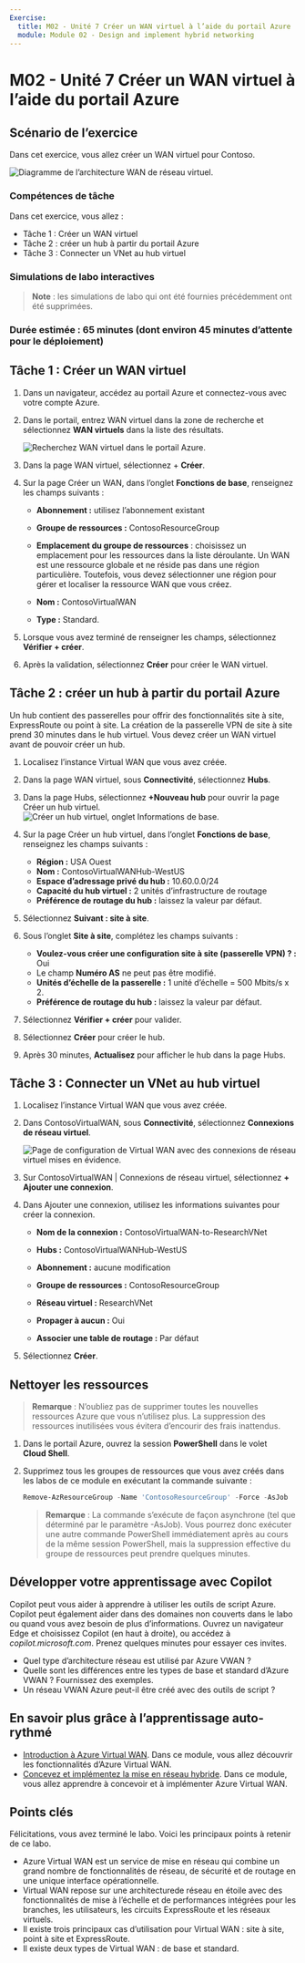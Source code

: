 ```yaml
---
Exercise:
  title: M02 - Unité 7 Créer un WAN virtuel à l’aide du portail Azure
  module: Module 02 - Design and implement hybrid networking
---
```


# M02 - Unité 7 Créer un WAN virtuel à l’aide du portail Azure

## Scénario de l’exercice

Dans cet exercice, vous allez créer un WAN virtuel pour Contoso.

![Diagramme de l’architecture WAN de réseau virtuel.](../media/7-exercise-create-virtual-wan-by-using-azure-portal.png)

### Compétences de tâche
Dans cet exercice, vous allez :

+ Tâche 1 : Créer un WAN virtuel
+ Tâche 2 : créer un hub à partir du portail Azure
+ Tâche 3 : Connecter un VNet au hub virtuel

### Simulations de labo interactives

>**Note** : les simulations de labo qui ont été fournies précédemment ont été supprimées.
>
### Durée estimée : 65 minutes (dont environ 45 minutes d’attente pour le déploiement)

## Tâche 1 : Créer un WAN virtuel

1. Dans un navigateur, accédez au portail Azure et connectez-vous avec votre compte Azure.

1. Dans le portail, entrez WAN virtuel dans la zone de recherche et sélectionnez **WAN virtuels** dans la liste des résultats.

   ![Recherchez WAN virtuel dans le portail Azure.](../media/search-for-virtual-wan.png)

1. Dans la page WAN virtuel, sélectionnez + **Créer**.

1. Sur la page Créer un WAN, dans l’onglet **Fonctions de base**, renseignez les champs suivants :

   + **Abonnement :** utilisez l’abonnement existant

   + **Groupe de ressources :** ContosoResourceGroup

   + **Emplacement du groupe de ressources** : choisissez un emplacement pour les ressources dans la liste déroulante. Un WAN est une ressource globale et ne réside pas dans une région particulière. Toutefois, vous devez sélectionner une région pour gérer et localiser la ressource WAN que vous créez.

   + **Nom :** ContosoVirtualWAN

   + **Type :** Standard.

1. Lorsque vous avez terminé de renseigner les champs, sélectionnez **Vérifier + créer**.

1. Après la validation, sélectionnez **Créer** pour créer le WAN virtuel.

## Tâche 2 : créer un hub à partir du portail Azure

Un hub contient des passerelles pour offrir des fonctionnalités site à site, ExpressRoute ou point à site. La création de la passerelle VPN de site à site prend 30 minutes dans le hub virtuel. Vous devez créer un WAN virtuel avant de pouvoir créer un hub.

1. Localisez l’instance Virtual WAN que vous avez créée.
   
1. Dans la page WAN virtuel, sous **Connectivité**, sélectionnez **Hubs**.

1. Dans la page Hubs, sélectionnez **+Nouveau hub** pour ouvrir la page Créer un hub virtuel.
   ![Créer un hub virtuel, onglet Informations de base.](../media/create-vwan-hub.png)

1. Sur la page Créer un hub virtuel, dans l’onglet **Fonctions de base**, renseignez les champs suivants :
   + **Région :** USA Ouest
   + **Nom :** ContosoVirtualWANHub-WestUS
   + **Espace d’adressage privé du hub :** 10.60.0.0/24
   + **Capacité du hub virtuel :** 2 unités d’infrastructure de routage
   + **Préférence de routage du hub :** laissez la valeur par défaut.

1. Sélectionnez **Suivant : site à site**.

1. Sous l’onglet **Site à site**, complétez les champs suivants :
   + **Voulez-vous créer une configuration site à site (passerelle VPN) ? :** Oui
   + Le champ **Numéro AS** ne peut pas être modifié.
   + **Unités d’échelle de la passerelle :** 1 unité d’échelle = 500 Mbits/s x 2.
   + **Préférence de routage du hub :** laissez la valeur par défaut.

1. Sélectionnez **Vérifier + créer** pour valider.

1. Sélectionnez **Créer** pour créer le hub.

1. Après 30 minutes, **Actualisez** pour afficher le hub dans la page Hubs.

## Tâche 3 : Connecter un VNet au hub virtuel

1. Localisez l’instance Virtual WAN que vous avez créée.

1. Dans ContosoVirtualWAN, sous **Connectivité**, sélectionnez **Connexions de réseau virtuel**.

   ![Page de configuration de Virtual WAN avec des connexions de réseau virtuel mises en évidence.](../media/connect-vnet-to-virtual-hub.png)

1. Sur ContosoVirtualWAN | Connexions de réseau virtuel, sélectionnez **+ Ajouter une connexion**.

1. Dans Ajouter une connexion, utilisez les informations suivantes pour créer la connexion.

   + **Nom de la connexion :** ContosoVirtualWAN-to-ResearchVNet

   + **Hubs :** ContosoVirtualWANHub-WestUS

   + **Abonnement :** aucune modification

   + **Groupe de ressources :** ContosoResourceGroup

   + **Réseau virtuel :** ResearchVNet

   + **Propager à aucun :** Oui

   + **Associer une table de routage :** Par défaut

1. Sélectionnez **Créer**.

## Nettoyer les ressources

   >**Remarque** : N’oubliez pas de supprimer toutes les nouvelles ressources Azure que vous n’utilisez plus. La suppression des ressources inutilisées vous évitera d’encourir des frais inattendus.

1. Dans le portail Azure, ouvrez la session **PowerShell** dans le volet **Cloud Shell**.

1. Supprimez tous les groupes de ressources que vous avez créés dans les labos de ce module en exécutant la commande suivante :

   ```powershell
   Remove-AzResourceGroup -Name 'ContosoResourceGroup' -Force -AsJob
   ```

   >**Remarque** : La commande s’exécute de façon asynchrone (tel que déterminé par le paramètre -AsJob). Vous pourrez donc exécuter une autre commande PowerShell immédiatement après au cours de la même session PowerShell, mais la suppression effective du groupe de ressources peut prendre quelques minutes.

## Développer votre apprentissage avec Copilot

Copilot peut vous aider à apprendre à utiliser les outils de script Azure. Copilot peut également aider dans des domaines non couverts dans le labo ou quand vous avez besoin de plus d’informations. Ouvrez un navigateur Edge et choisissez Copilot (en haut à droite), ou accédez à *copilot.microsoft.com*. Prenez quelques minutes pour essayer ces invites.
+ Quel type d’architecture réseau est utilisé par Azure VWAN ?
+ Quelle sont les différences entre les types de base et standard d’Azure VWAN ? Fournissez des exemples.
+ Un réseau VWAN Azure peut-il être créé avec des outils de script ?

## En savoir plus grâce à l’apprentissage auto-rythmé

+ [Introduction à Azure Virtual WAN](https://learn.microsoft.com/training/modules/introduction-azure-virtual-wan/). Dans ce module, vous allez découvrir les fonctionnalités d’Azure Virtual WAN. 
+ [Concevez et implémentez la mise en réseau hybride](https://learn.microsoft.com/training/modules/design-implement-hybrid-networking/). Dans ce module, vous allez apprendre à concevoir et à implémenter Azure Virtual WAN.

## Points clés

Félicitations, vous avez terminé le labo. Voici les principaux points à retenir de ce labo. 

+ Azure Virtual WAN est un service de mise en réseau qui combine un grand nombre de fonctionnalités de réseau, de sécurité et de routage en une unique interface opérationnelle.
+ Virtual WAN repose sur une architecturede réseau en étoile avec des fonctionnalités de mise à l’échelle et de performances intégrées pour les branches, les utilisateurs, les circuits ExpressRoute et les réseaux virtuels.
+ Il existe trois principaux cas d’utilisation pour Virtual WAN : site à site, point à site et ExpressRoute. 
+ Il existe deux types de Virtual WAN : de base et standard.









